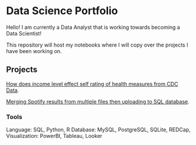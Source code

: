 # Data Science Portfolio

Hello! I am currently a Data Analyst that is working towards becoming a Data Scientist!

This repository will host my notebooks where I will copy over the projects I have been working on. 

## Projects

[How does income level effect self rating of health measures from CDC Data](https://github.com/Tyreal676/tyreal676.github.io/blob/main/Using%20Income%20to%20Predict%20Overall%20Health).

[Merging Spotify results from multiple files then uploading to SQL database](https://github.com/Tyreal676/tyreal676.github.io/blob/main/For%20Streamlit.py).

### Tools

Language: SQL, Python, R 
Database: MySQL, PostgreSQL, SQLite, REDCap, 
Visualization: PowerBI, Tableau, Looker 

